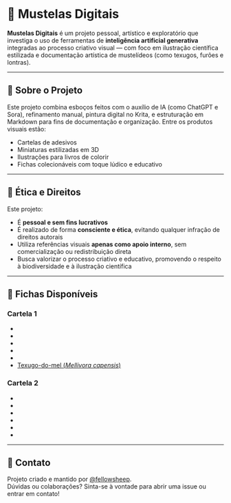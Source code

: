 # 🦦 Mustelas Digitais

**Mustelas Digitais** é um projeto pessoal, artístico e exploratório que investiga o uso de ferramentas de **inteligência artificial generativa** integradas ao processo criativo visual — com foco em ilustração científica estilizada e documentação artística de mustelídeos (como texugos, furões e lontras).

---

## 🎨 Sobre o Projeto

Este projeto combina esboços feitos com o auxílio de IA (como ChatGPT e Sora), refinamento manual, pintura digital no Krita, e estruturação em Markdown para fins de documentação e organização. Entre os produtos visuais estão:

- Cartelas de adesivos
- Miniaturas estilizadas em 3D
- Ilustrações para livros de colorir
- Fichas colecionáveis com toque lúdico e educativo

---

## 🤖 Ética e Direitos

Este projeto:

- É **pessoal e sem fins lucrativos**  
- É realizado de forma **consciente e ética**, evitando qualquer infração de direitos autorais  
- Utiliza referências visuais **apenas como apoio interno**, sem comercialização ou redistribuição direta  
- Busca valorizar o processo criativo e educativo, promovendo o respeito à biodiversidade e à ilustração científica

---

## 📄 Fichas Disponíveis

### Cartela 1
- []()
- []()
- []()
- []()
- []()
- [Texugo-do-mel (*Mellivora capensis*)](https://github.com/fellowsheep/Mustelas-Digitais/blob/main/HoneyBadger.md)

### Cartela 2

- []()
- []()
- []()
- []()
- []()
- []()

---

## 💬 Contato

Projeto criado e mantido por [@fellowsheep](https://github.com/fellowsheep).  
Dúvidas ou colaborações? Sinta-se à vontade para abrir uma issue ou entrar em contato!
